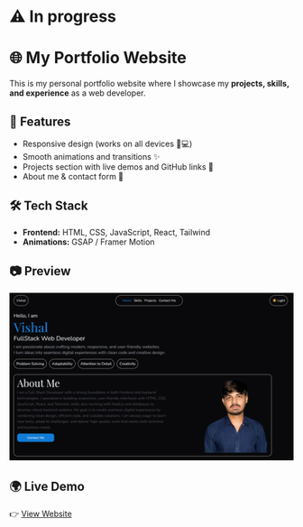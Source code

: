 # ⚠️ In progress
# 🌐 My Portfolio Website

This is my personal portfolio website where I showcase my **projects, skills, and experience** as a web developer.  

## 🚀 Features
- Responsive design (works on all devices 📱💻)  
- Smooth animations and transitions ✨  
- Projects section with live demos and GitHub links 🔗  
- About me & contact form 📩  

## 🛠️ Tech Stack
- **Frontend:** HTML, CSS, JavaScript, React, Tailwind  
- **Animations:** GSAP / Framer Motion  
<!--- **Deployment:** Vercel / Netlify / GitHub Pages  -->
 ## 📷 Preview
![Portfolio Preview](./preview.png)

## 🌍 Live Demo
👉 [View Website](https://vishal-dewani.vercel.app/)  

